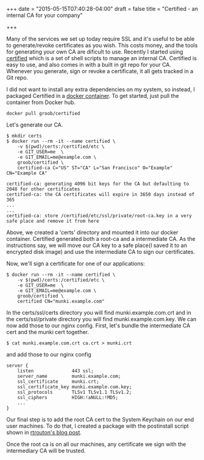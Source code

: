 +++
date = "2015-05-15T07:40:28-04:00"
draft = false
title = "Certified - an internal CA for your company"

+++

Many of the services we set up today require SSL and it's useful to be able to generate/revoke certificates as you wish. This costs money, and the tools for generating your own CA are dificult to use. Recently I started using [certified](https://github.com/rcrowley/certified) which is a set of shell scripts to manage an internal CA. Certified is easy to use, and also comes in with a built in git repo for your CA. Whenever you generate, sign or revoke a certificate, it all gets tracked in a Git repo. 

I did not want to install any extra dependencies on my system, so instead, I packaged Certified in a [docker container](https://registry.hub.docker.com/u/groob/certified/). 
To get started, just pull the container from Docker hub.

```
docker pull groob/certified
``` 

Let's generate our CA.

```
$ mkdir certs
$ docker run --rm -it --name certified \
	-v $(pwd)/certs:/certified/etc \
	-e GIT_USER=me  \
	-e GIT_EMAIL=me@example.com \
	groob/certified \
	certified-ca C="US" ST="CA" L="San Francisco" O="Example" CN="Example CA"

certified-ca: generating 4096 bit keys for the CA but defaulting to 2048 for other certificates
certified-ca: the CA certificates will expire in 3650 days instead of 365
...
...
certified-ca: store /certified/etc/ssl/private/root-ca.key in a very safe place and remove it from here
``` 

Above, we created a 'certs' directory and mounted it into our docker container. Certified generated both a root-ca and a intermediate CA. As the instructions say, we will move our CA key to a safe place(I saved it to an encrypted disk image) and use the intermediate CA to sign our certificates.

Now, we'll sign a certificate for one of our applications:

```
$ docker run --rm -it --name certified \
	-v $(pwd)/certs:/certified/etc \
	-e GIT_USER=me  \
	-e GIT_EMAIL=me@example.com \
	groob/certified \
	certified CN="munki.example.com"
```

In the certs/ssl/certs directory you will find munki.example.com.crt and in the certs/ssl/private directory you will find munki.example.com.key. We can now add those to our nginx config.
First, let's bundle the intermediate CA cert and the munki cert together. 

```
$ cat munki.example.com.crt ca.crt > munki.crt
```

and add those to our nginx config

```
server {
    listen              443 ssl;
    server_name         munki.example.com;
    ssl_certificate     munki.crt;
    ssl_certificate_key munki.example.com.key;
    ssl_protocols       TLSv1 TLSv1.1 TLSv1.2;
    ssl_ciphers         HIGH:!aNULL:!MD5;
    ...
}
```

Our final step is to add the root CA cert to the System Keychain on our end user machines. 
To do that, I created a package with the postinstall script shown in [rtrouton's blog post](https://derflounder.wordpress.com/2011/03/13/adding-new-trusted-root-certificates-to-system-keychain/).

Once the root ca is on all our machines, any certificate we sign with the intermediary CA will be trusted. 

